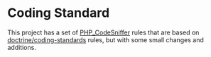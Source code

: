 # Coding Standard

This project has a set of [PHP_CodeSniffer](https://github.com/squizlabs/PHP_CodeSniffer) rules that are based on
[doctrine/coding-standards](https://github.com/doctrine/coding-standard) rules, but with some small changes and
additions.
